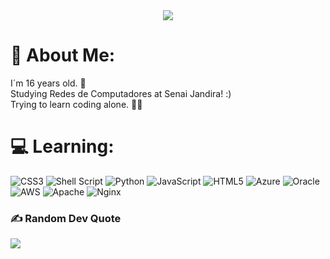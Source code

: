 <div align="center"> <img src="[https://media.giphy.com/media/v1.Y2lkPTc5MGI3NjExbHc1YXF2YWQ4dXRzM3dycWd2YzNnMmtnazAwM3A0Nm5iMjBhY2hpcSZlcD12MV9pbnRlcm5hbF9naWZfYnlfaWQmY3Q9Zw/l6Td5sKDNmDGU/giphy.gif](https://media.giphy.com/media/v1.Y2lkPTc5MGI3NjExNTM5c2tmZm50MDR1dWJpaHRsbG1lcGF3Y2hlczNjMGJxcThnb3RxaSZlcD12MV9pbnRlcm5hbF9naWZfYnlfaWQmY3Q9Zw/3VaxCf3zah8wE/giphy.giff)"> </div>








# 💫 About Me:
I´m 16 years old. 👾<br>Studying Redes de Computadores at Senai Jandira! :) <br>Trying to learn coding alone. 🐱‍💻


# 💻 Learning:
![CSS3](https://img.shields.io/badge/css3-%231572B6.svg?style=for-the-badge&logo=css3&logoColor=white) ![Shell Script](https://img.shields.io/badge/shell_script-%23121011.svg?style=for-the-badge&logo=gnu-bash&logoColor=white) ![Python](https://img.shields.io/badge/python-3670A0?style=for-the-badge&logo=python&logoColor=ffdd54) ![JavaScript](https://img.shields.io/badge/javascript-%23323330.svg?style=for-the-badge&logo=javascript&logoColor=%23F7DF1E) ![HTML5](https://img.shields.io/badge/html5-%23E34F26.svg?style=for-the-badge&logo=html5&logoColor=white) ![Azure](https://img.shields.io/badge/azure-%230072C6.svg?style=for-the-badge&logo=azure-devops&logoColor=white) ![Oracle](https://img.shields.io/badge/Oracle-F80000?style=for-the-badge&logo=oracle&logoColor=white) ![AWS](https://img.shields.io/badge/AWS-%23FF9900.svg?style=for-the-badge&logo=amazon-aws&logoColor=white) ![Apache](https://img.shields.io/badge/apache-%23D42029.svg?style=for-the-badge&logo=apache&logoColor=white) ![Nginx](https://img.shields.io/badge/nginx-%23009639.svg?style=for-the-badge&logo=nginx&logoColor=white)


### ✍️ Random Dev Quote
![](https://quotes-github-readme.vercel.app/api?type=horizontal&theme=radical)

